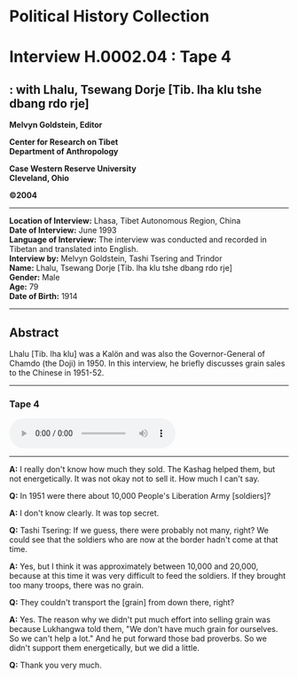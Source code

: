 # Political History Collection  
# Interview H.0002.04 : Tape 4  
##  : with Lhalu, Tsewang Dorje [Tib. lha klu tshe dbang rdo rje]  


**Melvyn Goldstein, Editor**  

**Center for Research on Tibet**  
**Department of Anthropology**  

**Case Western Reserve University**  
**Cleveland, Ohio**  

**©2004**  

---  
**Location of Interview:** Lhasa, Tibet Autonomous Region, China  
**Date of Interview:** June 1993  
**Language of Interview:** The interview was conducted and recorded in Tibetan and translated into English.  
**Interview by:** Melvyn Goldstein, Tashi Tsering and Trindor  
**Name:** Lhalu, Tsewang Dorje [Tib. lha klu tshe dbang rdo rje]  
**Gender:** Male  
**Age:** 79  
**Date of Birth:** 1914  

---  
## Abstract  

 Lhalu [Tib. lha klu] was a Kalön and was also the Governor-General of Chamdo (the Doji) in 1950. In this interview, he briefly discusses grain sales to the Chinese in 1951-52. 
  
---
### Tape 4  

<audio controls>
<source src="https://tile.loc.gov/storage-services/service/asian/asiantoha/H_0002_04/H_0002_04.mp3" type="audio/mpeg">
Your browser does not support the audio element.
</audio>  

---

**A:**  I really don't know how much they sold. The Kashag helped them, but not energetically. It was not okay not to sell it. How much I can't say.   

**Q:**  In 1951 were there about 10,000 People's Liberation Army [soldiers]?   

**A:**  I don't know clearly. It was top secret.   

**Q:**  Tashi Tsering: If we guess, there were probably not many, right? We could see that the soldiers who are now at the border hadn't come at that time.   

**A:**  Yes, but I think it was approximately between 10,000 and 20,000, because at this time it was very difficult to feed the soldiers. If they brought too many troops, there was no grain.   

**Q:**  They couldn't transport the [grain] from down there, right?   

**A:**  Yes. The reason why we didn't put much effort into selling grain was because Lukhangwa told them, "We don't have much grain for ourselves. So we can't help a lot." And he put forward those bad proverbs. So we didn't support them energetically, but we did a little.   

**Q:**  Thank you very much.   

